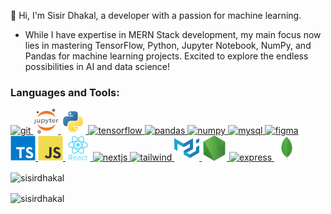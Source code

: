👋 Hi, I'm Sisir Dhakal, a developer with a passion for machine learning.
- While I have expertise in MERN Stack development, my main focus now lies in mastering TensorFlow, Python, Jupyter Notebook, NumPy, and Pandas for machine learning projects. Excited to explore the endless possibilities in AI and data science!

<!-- Languages and Tools -->
<h3 align="left">Languages and Tools:</h3>

<p align="left">
 <!--Git-->
  <a href="https://git-scm.com/" target="_blank" rel="noreferrer">
    <img src="https://www.vectorlogo.zone/logos/git-scm/git-scm-icon.svg" alt="git" width="40" height="40"/>
  </a>

   <!--Jupyter Notebook-->
  <a href="https://jupyter.org/" target="_blank" rel="noreferrer">
    <img src="https://raw.githubusercontent.com/devicons/devicon/master/icons/jupyter/jupyter-original-wordmark.svg" alt="jupyter" width="40" height="40"/>
  </a>
  <!--Python-->
  <a href="https://www.python.org/" target="_blank" rel="noreferrer">
    <img src="https://raw.githubusercontent.com/devicons/devicon/master/icons/python/python-original.svg" alt="python" width="40" height="40"/>
  </a>
   <!--TensorFlow-->
  <a href="https://www.tensorflow.org/" target="_blank" rel="noreferrer">
    <img src="https://www.vectorlogo.zone/logos/tensorflow/tensorflow-icon.svg" alt="tensorflow" width="40" height="40"/>
  </a>
  </a>
   <!--Pandas-->
  <a href="https://pandas.pydata.org/" target="_blank" rel="noreferrer">
    <img src="https://raw.githubusercontent.com/pandas-dev/pandas/master/web/pandas/static/img/pandas_mark.svg" alt="pandas" width="40" height="40"/>
  </a>
  </a>
   <!--NumPy-->
  <a href="https://numpy.org/" target="_blank" rel="noreferrer">
    <img src="https://raw.githubusercontent.com/numpy/numpy/main/branding/logo/primary/numpylogo.svg" alt="numpy" width="40" height="40"/>
  </a>

  <!-- mysql  -->
 <a href="https://www.mysql.com/" target="_blank" rel="noreferrer">
<img src="./mysql.svg" alt="mysql" width="40" height="40"/>
</a> 

<!--Figma-->
  <a href="https://www.figma.com/" target="_blank" rel="noreferrer">
    <img src="https://www.vectorlogo.zone/logos/figma/figma-icon.svg" alt="figma" width="40" height="40"/>
  </a>

 <!--TypeScript-->
  <a href="https://developer.mozilla.org/en-US/docs/Web/JavaScript" target="_blank" rel="noreferrer">
    <img src="https://raw.githubusercontent.com/devicons/devicon/master/icons/typescript/typescript-original.svg" alt="typescript" width="40" height="40"/>
  </a>
 <!--JavaScript-->
  <a href="https://developer.mozilla.org/en-US/docs/Web/JavaScript" target="_blank" rel="noreferrer">
    <img src="https://raw.githubusercontent.com/devicons/devicon/master/icons/javascript/javascript-original.svg" alt="javascript" width="40" height="40"/> 
 <!--React.js-->
  <a href="https://reactjs.org/" target="_blank" rel="noreferrer">
    <img src="https://raw.githubusercontent.com/devicons/devicon/master/icons/react/react-original-wordmark.svg" alt="react" width="40" height="40"/>
  </a>
 <!--Next.js-->
  <a href="https://nextjs.org/" target="_blank" rel="noreferrer">
    <img src="./next_logo.png" alt="nextjs" width="40" height="40"/>
  </a>
 
  </a>
<!--Tailwind CSS-->
  <a href="https://tailwindcss.com/" target="_blank" rel="noreferrer">
    <img src="https://www.vectorlogo.zone/logos/tailwindcss/tailwindcss-icon.svg" alt="tailwind" width="40" height="40"/>
  </a>
 <!--MaterialUi-->
  <a href="https://mui.com/" target="_blank" rel="noreferrer">
    <img src="https://raw.githubusercontent.com/devicons/devicon/master/icons/materialui/materialui-original.svg" alt="materialui" width="40" height="40"/>
  </a>
 
<!--Nodejs-->
<a href="https://www.nodejs.org/" target="_blank" rel="noreferrer">
<img src="https://raw.githubusercontent.com/devicons/devicon/master/icons/nodejs/nodejs-original.svg" alt="nodejs" width="40" height="40"/>
</a>
 <!--Expressjs-->
<a href="https://www.expressjs.org/" style="background-color:white;"  height="50" target="_blank" rel="noreferrer">
<img src="./Expressjs.png" alt="express" height="40"/>
</a>
<!-- mongodb  -->
 <a href="https://www.mongodb.com/" target="_blank" rel="noreferrer">
<img src="https://raw.githubusercontent.com/devicons/devicon/master/icons/mongodb/mongodb-original.svg" alt="mongodb" width="40" height="40"/>
</a> 
</p>
<p align="left">
<img align="center" src="https://github-readme-stats.vercel.app/api/top-langs?username=sisirdhakal&show_icons=true&theme=dark&locale=en&layout=compact" alt="sisirdhakal" />
</p>
<!---
<p align="left">
<img align="center" src="https://github-readme-stats.vercel.app/api?username=sisirdhakal&show_icons=true&theme=dark&locale=en" alt="sisirdhakal" />
</p>
--->
<p align="left">
  <img align="center" src="https://github-readme-streak-stats.herokuapp.com/?user=sisirdhakal&theme=dark&locale=en" alt="sisirdhakal" />
</p>
<!---
<p alight="right">
<img align="right" src="https://komarev.com/ghpvc/?username=sisirdhakal&style=plastic&color=blue" />
</p>
--->
<!---
sisirdhakal/sisirdhakal is a ✨ special ✨ repository because its `README.md` (this file) appears on your GitHub profile.
You can click the Preview link to take a look at your changes.
--->

